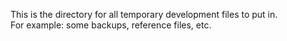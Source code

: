 This is the directory for all temporary development files to put in.  
For example: some backups, reference files, etc.  
